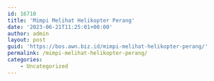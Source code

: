 ```yaml
---
id: 16710
title: 'Mimpi Melihat Helikopter Perang'
date: '2023-06-21T11:25:01+00:00'
author: admin
layout: post
guid: 'https://bos.awn.biz.id/mimpi-melihat-helikopter-perang/'
permalink: /mimpi-melihat-helikopter-perang/
categories:
    - Uncategorized
---
```


